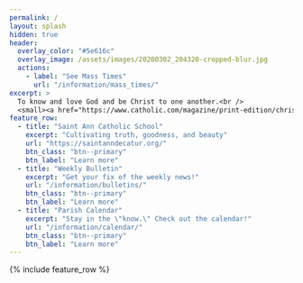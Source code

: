 ```yaml
---
permalink: /
layout: splash
hidden: true
header:
  overlay_color: "#5e616c"
  overlay_image: /assets/images/20200302_204320-cropped-blur.jpg
  actions:
    - label: "See Mass Times"
      url: "/information/mass_times/"
excerpt: >
  To know and love God and be Christ to one another.<br />
  <small><a href="https://www.catholic.com/magazine/print-edition/christian-yesbut-why-catholic">Why Catholic?</a></small>
feature_row:
  - title: "Saint Ann Catholic School"
    excerpt: "Cultivating truth, goodness, and beauty"
    url: "https://saintanndecatur.org/"
    btn_class: "btn--primary"
    btn_label: "Learn more"
  - title: "Weekly Bulletin"
    excerpt: "Get your fix of the weekly news!"
    url: "/information/bulletins/"
    btn_class: "btn--primary"
    btn_label: "Learn more"
  - title: "Parish Calendar"
    excerpt: "Stay in the \"know.\" Check out the calendar!"
    url: "/information/calendar/"
    btn_class: "btn--primary"
    btn_label: "Learn more"      
---
```


{% include feature_row %}
